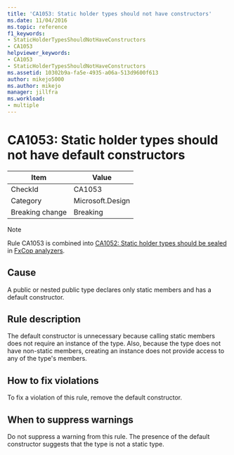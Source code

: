 ```yaml
---
title: 'CA1053: Static holder types should not have constructors'
ms.date: 11/04/2016
ms.topic: reference
f1_keywords:
- StaticHolderTypesShouldNotHaveConstructors
- CA1053
helpviewer_keywords:
- CA1053
- StaticHolderTypesShouldNotHaveConstructors
ms.assetid: 10302b9a-fa5e-4935-a06a-513d9600f613
author: mikejo5000
ms.author: mikejo
manager: jillfra
ms.workload:
- multiple
---
```

# CA1053: Static holder types should not have default constructors

|Item|Value|
|-|-|
|CheckId|CA1053|
|Category|Microsoft.Design|
|Breaking change|Breaking|

> [!NOTE]
> Rule CA1053 is combined into [CA1052: Static holder types should be sealed](ca1052.md) in [FxCop analyzers](migrate-from-legacy-analysis-to-fxcop-analyzers.md).

## Cause

A public or nested public type declares only static members and has a default constructor.

## Rule description

The default constructor is unnecessary because calling static members does not require an instance of the type. Also, because the type does not have non-static members, creating an instance does not provide access to any of the type's members.

## How to fix violations

To fix a violation of this rule, remove the default constructor.

## When to suppress warnings

Do not suppress a warning from this rule. The presence of the default constructor suggests that the type is not a static type.
